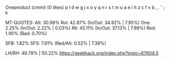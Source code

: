 Oneproduct (cmini) (0 likes)
  p l d w g  j x o y q
  n r s t m  u a e i h
  z c f v b  , . ' ; k

MT-QUOTES:
  Alt: 30.98%
  Rol: 42.87%   (In/Out: 34.92% |  7.95%)
  One:  2.25%   (In/Out:  2.22% |  0.03%)
  Rtl: 45.11%   (In/Out: 37.13% |  7.98%)
  Red:  1.90%   (Bad:     0.70%)

  SFB: 1.82%
  SFS: 7.91%    (Red/Alt: 0.52% | 7.39%)

  LH/RH: 49.78% | 50.22%
  https://geekhack.org/index.php?topic=67604.0
  